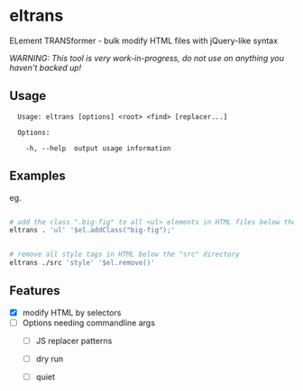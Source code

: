 # eltrans

ELement TRANSformer - bulk modify HTML files with jQuery-like syntax

*WARNING: This tool is very work-in-progress, do not use on anything you haven't backed up!*

## Usage

```
  Usage: eltrans [options] <root> <find> [replacer...]

  Options:

    -h, --help  output usage information

```

## Examples

eg.
```bash

# add the class ".big-fig" to all <ul> elements in HTML files below the current directory
eltrans . 'ul' '$el.addClass("big-fig");'


# remove all style tags in HTML below the "src" directory
eltrans ./src 'style' '$el.remove()'

```

## Features

- [x] modify HTML by selectors
- [ ] Options needing commandline args
  - [ ] JS replacer patterns
  - [ ] dry run
  - [ ] quiet

